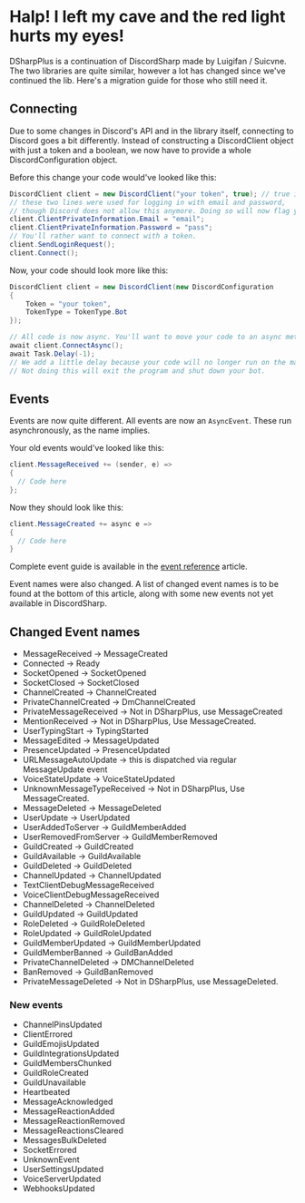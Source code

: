 # Halp! I left my cave and the red light hurts my eyes!

DSharpPlus is a continuation of DiscordSharp made by Luigifan / Suicvne. The two libraries are quite similar, however a 
lot has changed since we've continued the lib. Here's a migration guide for those who still need it.

## Connecting

Due to some changes in Discord's API and in the library itself, connecting to Discord goes a bit differently. Instead 
of constructing a DiscordClient object with just a token and a boolean, we now have to provide a whole 
DiscordConfiguration object.

Before this change your code would've looked like this:

```cs
DiscordClient client = new DiscordClient("your token", true); // true is for isbot.
// these two lines were used for logging in with email and password,
// though Discord does not allow this anymore. Doing so will now flag your account.
client.ClientPrivateInformation.Email = "email";
client.ClientPrivateInformation.Password = "pass";
// You'll rather want to connect with a token.
client.SendLoginRequest();
client.Connect();
```

Now, your code should look more like this:

```cs
DiscordClient client = new DiscordClient(new DiscordConfiguration
{
    Token = "your token",
    TokenType = TokenType.Bot
});

// All code is now async. You'll want to move your code to an async method.
await client.ConnectAsync();
await Task.Delay(-1);
// We add a little delay because your code will no longer run on the main thread.
// Not doing this will exit the program and shut down your bot.
```

## Events

Events are now quite different. All events are now an `AsyncEvent`. These run asynchronously, as the name implies.

Your old events would've looked like this:

```cs
client.MessageReceived += (sender, e) =>
{
  // Code here
};
```

Now they should look like this:

```cs
client.MessageCreated += async e =>
{
  // Code here
}
```

Complete event guide is available in the [event reference](/articles/events.html "Events") article.

Event names were also changed. A list of changed event names is to be found at the bottom of this article, along with 
some new events not yet available in DiscordSharp.

## Changed Event names

* MessageReceived -> MessageCreated
* Connected -> Ready
* SocketOpened -> SocketOpened
* SocketClosed -> SocketClosed
* ChannelCreated -> ChannelCreated
* PrivateChannelCreated -> DmChannelCreated
* PrivateMessageReceived -> Not in DSharpPlus, use MessageCreated
* MentionReceived -> Not in DSharpPlus, Use MessageCreated.
* UserTypingStart -> TypingStarted
* MessageEdited -> MessageUpdated
* PresenceUpdated -> PresenceUpdated
* URLMessageAutoUpdate -> this is dispatched via regular MessageUpdate event
* VoiceStateUpdate -> VoiceStateUpdated
* UnknownMessageTypeReceived -> Not in DSharpPlus, Use MessageCreated.
* MessageDeleted -> MessageDeleted
* UserUpdate -> UserUpdated
* UserAddedToServer -> GuildMemberAdded
* UserRemovedFromServer -> GuildMemberRemoved
* GuildCreated -> GuildCreated
* GuildAvailable -> GuildAvailable
* GuildDeleted -> GuildDeleted
* ChannelUpdated -> ChannelUpdated
* TextClientDebugMessageReceived
* VoiceClientDebugMessageReceived
* ChannelDeleted -> ChannelDeleted
* GuildUpdated -> GuildUpdated
* RoleDeleted -> GuildRoleDeleted
* RoleUpdated -> GuildRoleUpdated
* GuildMemberUpdated -> GuildMemberUpdated
* GuildMemberBanned -> GuildBanAdded
* PrivateChannelDeleted -> DMChannelDeleted
* BanRemoved -> GuildBanRemoved
* PrivateMessageDeleted -> Not in DSharpPlus, use MessageDeleted.

### New events

* ChannelPinsUpdated
* ClientErrored
* GuildEmojisUpdated
* GuildIntegrationsUpdated
* GuildMembersChunked
* GuildRoleCreated
* GuildUnavailable
* Heartbeated
* MessageAcknowledged
* MessageReactionAdded
* MessageReactionRemoved
* MessageReactionsCleared
* MessagesBulkDeleted
* SocketErrored
* UnknownEvent
* UserSettingsUpdated
* VoiceServerUpdated
* WebhooksUpdated